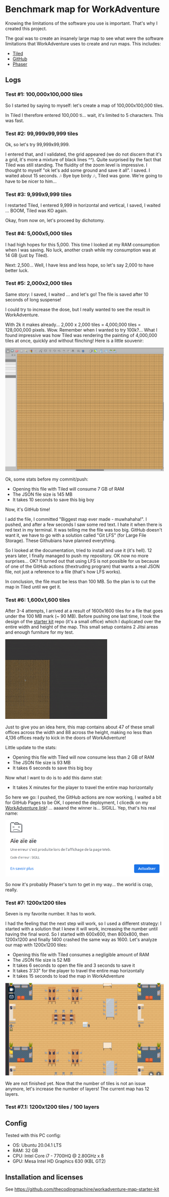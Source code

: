 # Benchmark map for WorkAdventure

Knowing the limitations of the software you use is important. That's why I created this project.

The goal was to create an insanely large map to see what were the software limitations that WorkAdventure uses to create and run maps.
This includes:
* [Tiled](https://www.mapeditor.org/)
* [GitHub](https://github.com/)
* [Phaser](https://phaser.io/)

## Logs
 
### Test #1: 100,000x100,000 tiles

So I started by saying to myself: let's create a map of 100,000x100,000 tiles.

In Tiled I therefore entered 100,000 ti... wait, it's limited to 5 characters. This was fast.

### Test #2: 99,999x99,999 tiles

Ok, so let's try 99,999x99,999.

I entered that, and I validated, the grid appeared (we do not discern that it's a grid, it's more a mixture of black lines ^^).
Quite surprised by the fact that Tiled was still standing. The fluidity of the zoom level is impressive. I thought to myself "ok let's add some ground and save it all".
I saved. I waited about 15 seconds. 🎶 Bye bye birdy 🎶, Tiled was gone. We're going to have to be nicer to him...

### Test #3: 9,999x9,999 tiles

I restarted Tiled, I entered 9,999 in horizontal and vertical, I saved, I waited ... BOOM, Tiled was KO again.

Okay, from now on, let's proceed by dichotomy.

### Test #4: 5,000x5,000 tiles

I had high hopes for this 5,000. This time I looked at my RAM consumption when I was saving.
No luck, another crash while my consumption was at 14 GB (just by Tiled).

Next: 2,500... Well, I have less and less hope, so let's say 2,000 to have better luck.

### Test #5: 2,000x2,000 tiles

Same story: I saved, I waited ... and let's go! The file is saved after 10 seconds of long suspense!

I could try to increase the dose, but I really wanted to see the result in WorkAdventure.

With 2k it makes already... 2,000 x 2,000 tiles = 4,000,000 tiles = 128,000,000 pixels. Wow. Remember when I wanted to try 100k?...
What I found impressive was how Tiled was rendering the painting of 4,000,000 tiles at once, quickly and without flinching! 
Here is a little souvenir:

![2k-map](./docs/2k-map.png)

Ok, some stats before my commit/push:
* Opening this file with Tiled will consume 7 GB of RAM
* The JSON file size is 145 MB
* It takes 10 seconds to save this big boy

Now, it's GitHub time!

I add the file, I committed "Biggest map ever made - muwhahaha!".
I pushed, and after a few seconds I saw some red text. I hate it when there is red text in my terminal.
It was telling me the file was too big. GitHub doesn't want it, we have to go with a solution called "Git LFS" (for Large File Storage).
These Githubians have planned everything.

So I looked at the documentation, tried to install and use it (it's hell). 12 years later, I finally managed to push my repository. OK now no more surprises... OK?
It turned out that using LFS is not possible for us because of one of the GitHub actions (thextruding program) that wants a real JSON file, not just a reference to a file (that's how LFS works).

In conclusion, the file must be less than 100 MB. So the plan is to cut the map in Tiled until we get it.

### Test #6: 1,600x1,600 tiles

After 3-4 attempts, I arrived at a result of 1600x1600 tiles for a file that goes under the 100 MB mark (~ 90 MB).
Before pushing one last time, I took the design of the [starter kit](https://github.com/thecodingmachine/workadventure-map-starter-kit) repo (it's a small office) which I duplicated over the entire width and height of the map. This small setup contains 2 Jitsi areas and enough furniture for my test.

![adding-offices](./docs/adding-offices.gif)

Just to give you an idea here, this map contains about 47 of these small offices across the width and 88 across the height, making no less than 4,136 offices ready to kick in the doors of WorkAdventure!

Little update to the stats:
* Opening this file with Tiled will now consume less than 2 GB of RAM
* The JSON file size is 93 MB
* It takes 6 seconds to save this big boy

Now what I want to do is to add this damn stat:
* It takes X minutes for the player to travel the entire map horizontally

So here we go: I pushed, the GitHub actions are now working, I waited a bit for GitHub Pages to be OK, I opened the deployment, I clicedk on my [WorkAdventure link](https://play.workadventu.re/_/this-is/valdotr.github.io/largest-map-ever/map.json)! ... aaaand the winner is... SIGILL. Yep, that's his real name:
 
![SIGILL](./docs/SIGILL.png)

So now it's probably Phaser's turn to get in my way... the world is crap, really.

### Test #7: 1200x1200 tiles

Seven is my favorite number. It has to work.

I had the feeling that the next step will work, so I used a different strategy: I started with a solution that I knew it will work, increasing the number until having the final word. So I started with 600x600, then 800x800, then 1200x1200 and finally 1400 crashed the same way as 1600.
Let's analyze our map with 1200x1200 tiles:

* Opening this file with Tiled consumes a negligible amount of RAM
* The JSON file size is 52 MB
* It takes 6 seconds to open the file and 3 seconds to save it
* It takes 3'33" for the player to travel the entire map horizontally
* It takes 15 seconds to load the map in WorkAdventure

![inside_wa](./docs/inside_wa.png)

We are not finished yet. Now that the number of tiles is not an issue anymore, let's increase the number of layers!
The current map has 12 layers.

### Test #7.1: 1200x1200 tiles / 100 layers

## Config

Tested with this PC config:
- OS: Ubuntu 20.04.1 LTS
- RAM: 32 GB
- CPU: Intel Core i7 - 7700HQ @ 2.80GHz x 8
- GPU: Mesa Intel HD Graphics 630 (KBL GT2)

## Installation and licenses

See https://github.com/thecodingmachine/workadventure-map-starter-kit